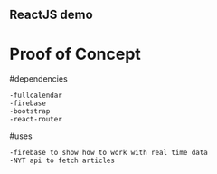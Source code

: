 ## ReactJS demo

# Proof of Concept

#dependencies

	-fullcalendar
	-firebase
	-bootstrap
	-react-router

#uses

	-firebase to show how to work with real time data
	-NYT api to fetch articles

